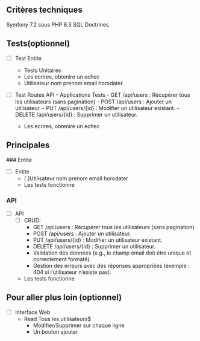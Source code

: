 
## Critères techniques

Symfony 7.2 sous PHP 8.3 
SQL Doctrines

## Tests(optionnel)
- [ ] Test Entite
    - Tests Unitaires
    - Les ecrires, obtenire un echec
    - Utilisateur nom prenom email horodater
    
- [ ] Test Routes API
        - Applications Tests
        - GET /api/users : Récupérer tous les utilisateurs (sans pagination)
        - POST /api/users : Ajouter un utilisateur.
        - PUT /api/users/{id} : Modifier un utilisateur existant.
        - DELETE /api/users/{id} : Supprimer un utilisateur.
    - Les ecrires, obtenire un echec

## Principales

### Entite
- [ ] Entite
    - [ ]Utilisateur nom prenom email horodater
    - Les tests fonctionne

### API
- [ ] API
    - [ ] CRUD:
        - GET /api/users : Récupérer tous les utilisateurs (sans pagination)
        - POST /api/users : Ajouter un utilisateur.
        - PUT /api/users/{id} : Modifier un utilisateur existant.
        - DELETE /api/users/{id} : Supprimer un utilisateur.
        - Validation des données (e.g., le champ email doit être unique et correctement formaté).
        - Gestion des erreurs avec des réponses appropriées (exemple : 404 si l’utilisateur n’existe pas).
    - Les tests fonctionne

 ## Pour aller plus loin (optionnel)
- [ ] Interface Web
    - Read Tous les utilisateurs$
        - Modifier/Supprimer sur chaque ligne
        - Un bouton ajouter